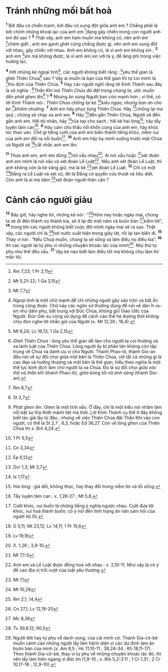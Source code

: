 # Tránh những mối bất hoà
<sup><b>1</b></sup> Bởi đâu có chiến tranh, bởi đâu có xung đột giữa anh em ? Chẳng phải là bởi chính những khoái lạc của anh em [^1*]đang gây chiến trong con người anh em đó sao ? <sup><b>2</b></sup> Thật vậy, anh em ham muốn mà không có, nên anh em [^2*]chém giết ; anh em ganh ghét cũng chẳng được gì, nên anh em xung đột với nhau, gây chiến với nhau. Anh em không có, là vì anh em không xin ; <sup><b>3</b></sup> anh em [^3*]xin mà không được, là vì anh em xin với tà ý, để lãng phí trong việc hưởng lạc.

<sup><b>4</b></sup> Hỡi những kẻ ngoại tình[^1], các người không biết rằng : [^4*]yêu thế gian là ghét Thiên Chúa[^2] sao ? Vậy ai muốn là bạn của thế gian thì tự coi mình là [^5*]thù địch của Thiên Chúa. <sup><b>5</b></sup> Hay các người nghĩ rằng lời Kinh Thánh sau đây là vô nghĩa : *[^6*]Thần Khí mà Thiên Chúa đã đặt trong chúng ta, ước muốn đến phát ghen lên*[^3] ? <sup><b>6</b></sup> Nhưng ân sủng Người ban còn mạnh hơn ; vì thế, có lời Kinh Thánh nói : *Thiên Chúa chống lại kẻ [^7*]kiêu ngạo, nhưng ban ơn cho kẻ [^8*]khiêm nhường.* <sup><b>7</b></sup> Anh em hãy phục tùng Thiên Chúa. Hãy [^9*]chống lại ma quỷ ; chúng sẽ chạy xa anh em. <sup><b>8</b></sup> Hãy [^10*]đến gần Thiên Chúa, Người sẽ đến gần anh em. Hỡi tội nhân, hãy [^11*]rửa tay cho sạch ; hỡi kẻ hai lòng[^4], hãy tẩy luyện tâm can[^5]. <sup><b>9</b></sup> Hãy cảm cho thấu nỗi khốn cùng của anh em, hãy khóc lóc than van. Chớ gì tiếng cười của anh em biến thành tiếng khóc, niềm vui của anh em đổi ra nỗi buồn[^6]. <sup><b>10</b></sup> Anh em hãy hạ mình xuống trước mặt Chúa và Người sẽ [^12*]cất nhắc anh em lên.

<sup><b>11</b></sup> Thưa anh em, anh em đừng [^13*]nói xấu nhau[^7]. Ai nói xấu hoặc [^14*]xét đoán anh em mình là nói xấu và xét đoán Lề Luật[^8]. Nếu anh xét đoán Lề Luật, thì anh không còn là kẻ vâng giữ, mà là kẻ [^15*]xét đoán Lề Luật. <sup><b>12</b></sup> Chỉ có một [^16*]Đấng ra Lề Luật và xét xử, đó là Đấng có quyền cứu thoát và tiêu diệt. Còn anh là ai mà dám [^17*]xét đoán người thân cận ?


# Cảnh cáo người giàu
<sup><b>13</b></sup> Bây giờ, hãy nghe tôi, những kẻ nói : “[^18*]Hôm nay hoặc ngày mai, chúng ta sẽ đi đến thành nọ thành kia, sẽ ở lại đó một năm và buôn bán [^19*]kiếm lời”, <sup><b>14</b></sup> trong khi các người không biết cuộc đời mình ngày mai sẽ ra sao. Thật vậy, các người chỉ là [^20*]hơi nước xuất hiện trong giây lát, rồi lại tan biến đi. <sup><b>15</b></sup> Thay vì nói : “Nếu Chúa muốn, chúng ta sẽ sống và làm điều nọ điều kia”, <sup><b>16</b></sup> thì các người lại tự phụ vì những chuyện khoác lác của mình[^9]. Mọi thứ tự phụ như thế đều xấu. <sup><b>17</b></sup> Vậy kẻ nào biết làm điều tốt mà không chịu làm thì mắc tội.

[^1]: *Ngoại tình* là một chữ mạnh để chỉ những người gây xáo trộn và bất ổn trong cộng đoàn. Chữ này các ngôn sứ thường dùng để nói về dân Ít-ra-en như dâm phụ, bất trung với Đức Chúa, không giữ Giao Ước của Người. Đức Giê-su cũng sử dụng để cảnh cáo thế hệ đương thời không chịu đón nghe lời nhắn gửi của Người (x. Mt 12,39 ; 16,4).
[^2]: *Ghét Thiên Chúa* : lòng yêu thế gian dễ làm cho người ta coi thường và xa lánh luật của Thiên Chúa. Lòng người ấy bị phân tán không còn tập trung về Chúa và dành ưu vị cho Người. Thánh Phao-lô, thánh Gio-an đều nói về sự đối chọi giữa một bên là Thiên Chúa, với tất cả những gì là cao đẹp và hướng thượng và một bên là thế gian, hiểu theo nghĩa là một thế lực kình địch làm cho người ta xa Chúa. Đó là sự đối chọi *giữa xác thịt và thần khí* (thánh Phao-lô), *giữa bóng tối và ánh sáng* (thánh Gio-an).
[^3]: *Phát ghen lên*. Ghen là một tính xấu. Ở đây, chỉ là một kiểu nói nhằm làm nổi bật sự tha thiết mãnh liệt mà thôi. *Lời Kinh Thánh* cụ thể ở đây không biết tác giả lấy từ đâu ; nhưng về việc Thiên Chúa đặt Thần Khí vào con người, có thể là St 2,7 ; 6,3, hoặc Ed 36,27. Còn về lòng *ghen* của Thiên Chúa thì x. Đnl 4,24.
[^4]: *Hai lòng* : giả dối, không thực, hay thay đổi trong niềm tin và lối sống.
[^5]: Tẩy luyện tâm can : x. 1,26-27 ; Mt 5,8.
[^6]: Cười khóc, vui buồn là những tiếng ý nghĩa ngược nhau. Cười đưa tới khóc, vui hoá thành buồn, có ý nói đến tình trạng ăn năn sám hối của người tội lỗi.
[^7]: X. 1,26 ; 3,9-10.
[^8]: Anh em và Lề Luật được đồng hoá với nhau : x. 2,10-11. Như vậy là có ý đề cao địa vị trổi vượt của luật yêu thương.
[^9]: Người đời hay tự phụ về danh vọng, của cải mình có. Thánh Gia-cô-bê muốn cảnh cáo những người lấy làm hãnh diện vì các dự định làm ăn buôn bán của mình (x. Am 8,5 ; Hc 11,10-11 ; 38,24-34 ; Kh 18,11-17). Theo thánh Gia-cô-bê, thay vì tự phụ về những chuyện khoác lác đó, thì nên lấy làm hiên ngang vì đức tin (1,9-10 ; x. Rm 5,2-3.11 ; 1 Cr 1,31 ; 2 Cr 10,17-18 ; 12,9-10).
[^1*]: Rm 7,23; 1 Pr 2,11
[^2*]: Mt 5,21-22; 1 Ga 3,15
[^3*]: Mt 7,7
[^4*]: Mt 6,24; Lc 16,13; 1 Ga 2,15
[^5*]: Rm 8,7
[^6*]: St 2,7
[^7*]: 1 Pr 5,5
[^8*]: Cn 3,34
[^9*]: Ep 6,12
[^10*]: Dcr 1,3; Ml 3,7
[^11*]: Is 1,17
[^12*]: G 5,11; Mt 23,12; Lc 14,11; 1 Pr 15,6
[^13*]: Lv 19,16
[^14*]: Mt 7,1-5
[^15*]: Mt 7,1
[^16*]: Mt 10,28
[^17*]: Rm 2,1; 14,4
[^18*]: Cn 27,1; Lc 12,18-20
[^19*]: Mc 8,36
[^20*]: Tv 39,6.12; 90,5